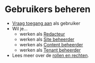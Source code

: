 # Gebruikers beheren

* [Vraag toegang aan](/redactie/content/toegang-aanvragen) als gebruiker
* Wil je...
  * werken als [Redacteur](/redactie/content/toegang-redacteur)
  * werken als [Site beheerder](/redactie/content/toegang-site-beheerder)
  * werken als [Content beheerder](/redactie/content/toegang-content-beheerder)
  * werken als [Tenant beheerder](/redactie/content/toegang-tenant-beheerder)
* Lees meer over de [rollen en rechten](/redactie/content/toegang-rollen-rechten).
